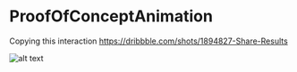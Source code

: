 # ProofOfConceptAnimation
Copying this interaction https://dribbble.com/shots/1894827-Share-Results

![alt text](https://raw.githubusercontent.com/kimikaza/ProofOfConceptAnimation/master/ProofOfConceptAnimation.gif)
